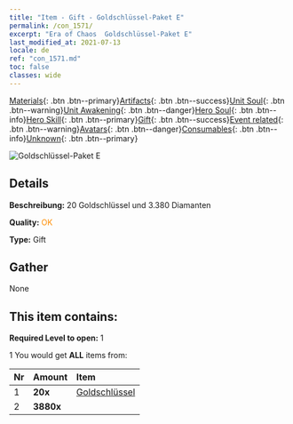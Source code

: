 ```yaml
---
title: "Item - Gift - Goldschlüssel-Paket E"
permalink: /con_1571/
excerpt: "Era of Chaos  Goldschlüssel-Paket E"
last_modified_at: 2021-07-13
locale: de
ref: "con_1571.md"
toc: false
classes: wide
---
```

 [Materials](/ItemsDE/){: .btn .btn--primary}[Artifacts](/ItemsDE/Artifacts/){: .btn .btn--success}[Unit Soul](/ItemsDE/UnitSoul/){: .btn .btn--warning}[Unit Awakening](/ItemsDE/UnitAwakening/){: .btn .btn--danger}[Hero Soul](/ItemsDE/HeroSoul/){: .btn .btn--info}[Hero Skill](/ItemsDE/HeroSkill/){: .btn .btn--primary}[Gift](/ItemsDE/Gift/){: .btn .btn--success}[Event related](/ItemsDE/Events/){: .btn .btn--warning}[Avatars](/ItemsDE/Avatars/){: .btn .btn--danger}[Consumables](/ItemsDE/Consumables/){: .btn .btn--info}[Unknown](/ItemsDE/Unknown/){: .btn .btn--primary}

 ![Goldschlüssel-Paket E](/images/t/i_907187.png)

## Details
 **Beschreibung:** 20 Goldschlüssel und 3.380 Diamanten

 **Quality:** <span style="color: #FF8C00">OK</span>

 **Type:** Gift

## Gather

  None

## This item contains:

 **Required Level to open:** 1

 1 You would get **ALL** items  from:

  | Nr | Amount |     Item    |
  |:---|:-------|:------------|
  | 1 |  **20x** | [Goldschlüssel](/ItemsDE/con_783/) |  | 
  | 2 |  **3880x** | <i class="fas fa-gem"/> |  | 
